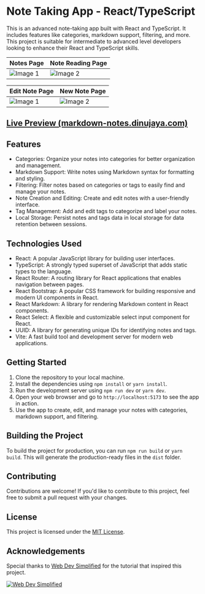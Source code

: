 # Note Taking App - React/TypeScript

This is an advanced note-taking app built with React and TypeScript. It includes features like categories, markdown support, filtering, and more. This project is suitable for intermediate to advanced level developers looking to enhance their React and TypeScript skills.

| Notes Page | Note Reading Page |
|----------|----------|
| ![Image 1](https://user-images.githubusercontent.com/88492493/230846453-08806b12-c571-4fb7-96c1-e745d22b3a56.png) | ![Image 2](https://user-images.githubusercontent.com/88492493/230846591-dd714bc3-1340-4781-b930-34c9deed9088.png) |

| Edit Note Page | New Note Page |
|----------|----------|
| ![Image 1](https://user-images.githubusercontent.com/88492493/230847001-2a1cdb1e-8dda-4e77-ad4a-1f3278c55371.png) | ![Image 2](https://user-images.githubusercontent.com/88492493/230847166-4b5244d1-054a-4971-b1a8-6f5bd2e6396c.png) |

## [Live Preview (markdown-notes.dinujaya.com)](https://markdown-notes.dinujaya.com/)

## Features

- Categories: Organize your notes into categories for better organization and management.
- Markdown Support: Write notes using Markdown syntax for formatting and styling.
- Filtering: Filter notes based on categories or tags to easily find and manage your notes.
- Note Creation and Editing: Create and edit notes with a user-friendly interface.
- Tag Management: Add and edit tags to categorize and label your notes.
- Local Storage: Persist notes and tags data in local storage for data retention between sessions.

## Technologies Used

- React: A popular JavaScript library for building user interfaces.
- TypeScript: A strongly typed superset of JavaScript that adds static types to the language.
- React Router: A routing library for React applications that enables navigation between pages.
- React Bootstrap: A popular CSS framework for building responsive and modern UI components in React.
- React Markdown: A library for rendering Markdown content in React components.
- React Select: A flexible and customizable select input component for React.
- UUID: A library for generating unique IDs for identifying notes and tags.
- Vite: A fast build tool and development server for modern web applications.

## Getting Started

1. Clone the repository to your local machine.
2. Install the dependencies using `npm install` or `yarn install`.
3. Run the development server using `npm run dev` or `yarn dev`.
4. Open your web browser and go to `http://localhost:5173` to see the app in action.
5. Use the app to create, edit, and manage your notes with categories, markdown support, and filtering.

## Building the Project

To build the project for production, you can run `npm run build` or `yarn build`. This will generate the production-ready files in the `dist` folder.

## Contributing

Contributions are welcome! If you'd like to contribute to this project, feel free to submit a pull request with your changes.

## License

This project is licensed under the [MIT License](LICENSE).

## Acknowledgements

Special thanks to [Web Dev Simplified](https://www.youtube.com/@WebDevSimplified) for the tutorial that inspired this project.

[![Web Dev Simplified](https://user-images.githubusercontent.com/88492493/230849214-37e13f1d-a7fb-442e-b20d-6cc103d2b593.jpg)](https://www.youtube.com/watch?v=j898RGRw0b4)
